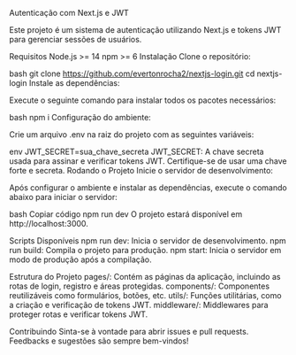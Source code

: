 Autenticação com Next.js e JWT

Este projeto é um sistema de autenticação utilizando Next.js e tokens JWT para gerenciar sessões de usuários.

Requisitos
Node.js >= 14
npm >= 6
Instalação
Clone o repositório:

bash
git clone https://github.com/evertonrocha2/nextjs-login.git
cd nextjs-login
Instale as dependências:

Execute o seguinte comando para instalar todos os pacotes necessários:

bash
npm i
Configuração do ambiente:

Crie um arquivo .env na raiz do projeto com as seguintes variáveis:

env
JWT_SECRET=sua_chave_secreta
JWT_SECRET: A chave secreta usada para assinar e verificar tokens JWT. Certifique-se de usar uma chave forte e secreta.
Rodando o Projeto
Inicie o servidor de desenvolvimento:

Após configurar o ambiente e instalar as dependências, execute o comando abaixo para iniciar o servidor:

bash
Copiar código
npm run dev
O projeto estará disponível em http://localhost:3000.

Scripts Disponíveis
npm run dev: Inicia o servidor de desenvolvimento.
npm run build: Compila o projeto para produção.
npm start: Inicia o servidor em modo de produção após a compilação.

Estrutura do Projeto
pages/: Contém as páginas da aplicação, incluindo as rotas de login, registro e áreas protegidas.
components/: Componentes reutilizáveis como formulários, botões, etc.
utils/: Funções utilitárias, como a criação e verificação de tokens JWT.
middleware/: Middlewares para proteger rotas e verificar tokens JWT.

Contribuindo
Sinta-se à vontade para abrir issues e pull requests. Feedbacks e sugestões são sempre bem-vindos!

